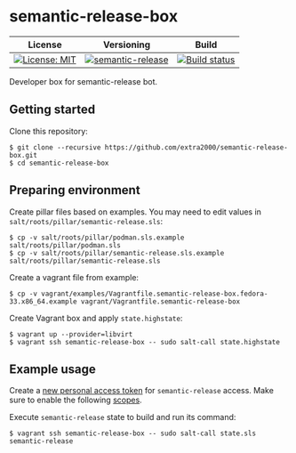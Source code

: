 # semantic-release-box

| License | Versioning | Build |
| ------- | ---------- | ----- |
| [![License: MIT](https://img.shields.io/badge/License-MIT-yellow.svg)](https://opensource.org/licenses/MIT) | [![semantic-release](https://img.shields.io/badge/%20%20%F0%9F%93%A6%F0%9F%9A%80-semantic--release-e10079.svg)](https://github.com/semantic-release/semantic-release) | [![Build status](https://ci.appveyor.com/api/projects/status/9jcp4481olwk8nra/branch/master?svg=true)](https://ci.appveyor.com/project/nikAizuddin/semantic-release-box/branch/master) |

Developer box for semantic-release bot.


## Getting started

Clone this repository:
```
$ git clone --recursive https://github.com/extra2000/semantic-release-box.git
$ cd semantic-release-box
```


## Preparing environment

Create pillar files based on examples. You may need to edit values in `salt/roots/pillar/semantic-release.sls`:
```
$ cp -v salt/roots/pillar/podman.sls.example salt/roots/pillar/podman.sls
$ cp -v salt/roots/pillar/semantic-release.sls.example salt/roots/pillar/semantic-release.sls
```

Create a vagrant file from example:
```
$ cp -v vagrant/examples/Vagrantfile.semantic-release-box.fedora-33.x86_64.example vagrant/Vagrantfile.semantic-release-box
```

Create Vagrant box and apply `state.highstate`:
```
$ vagrant up --provider=libvirt
$ vagrant ssh semantic-release-box -- sudo salt-call state.highstate
```


## Example usage

Create a [new personal access token](https://github.com/settings/tokens/new) for `semantic-release` access. Make sure to enable the following [scopes](https://github.com/semantic-release/github#github-authentication).

Execute `semantic-release` state to build and run its command:
```
$ vagrant ssh semantic-release-box -- sudo salt-call state.sls semantic-release
```
